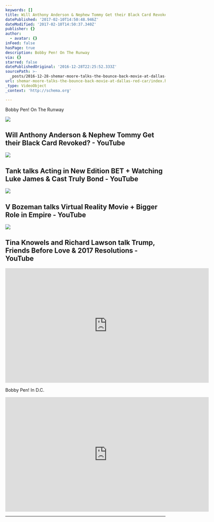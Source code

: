 ```yaml
---
keywords: []
title: Will Anthony Anderson & Nephew Tommy Get their Black Card Revoked? - YouTube
datePublished: '2017-02-10T14:50:48.946Z'
dateModified: '2017-02-10T14:50:37.340Z'
publisher: {}
author:
  - avatar: {}
inFeed: false
hasPage: true
description: Bobby Pen! On The Runway
via: {}
starred: false
datePublishedOriginal: '2016-12-28T22:25:52.333Z'
sourcePath: >-
  _posts/2016-12-28-shemar-moore-talks-the-bounce-back-movie-at-dallas-red-car.md
url: shemar-moore-talks-the-bounce-back-movie-at-dallas-red-car/index.html
_type: VideoObject
_context: 'http://schema.org'

---
```

Bobby Pen! On The Runway

<article style=""><img src="https://s3-us-west-2.amazonaws.com/the-grid-img/p/e71373530369a3cd02f87e26b34d8623b4377112.jpg" /><h1>Will Anthony Anderson &amp; Nephew Tommy Get their Black Card Revoked? - YouTube</h1></article>

<article style=""><img src="https://s3-us-west-2.amazonaws.com/the-grid-img/p/3ecbb22262d5b836913611bff510ef4810768ba7.jpg" /><h1>Tank talks Acting in New Edition BET + Watching Luke James &amp; Cast Truly Bond - YouTube</h1></article>

<article style=""><img src="https://s3-us-west-2.amazonaws.com/the-grid-img/p/6415caac6e0edcbcc6b24a47cc0f41081cd3f0e4.jpg" /><h1>V Bozeman talks Virtual Reality Movie + Bigger Role in Empire - YouTube</h1></article>

<article style=""><img src="https://s3-us-west-2.amazonaws.com/the-grid-img/p/200a6780c362ddaab49d05241d10043c7d790ae5.jpg" /><h1>Tina Knowels and Richard Lawson talk Trump, Friends Before Love &amp; 2017 Resolutions - YouTube</h1></article>

<iframe src="https://cdn.embedly.com/widgets/media.html?src=https%3A%2F%2Fwww.youtube.com%2Fembed%2Ff5nozCot7Kg%3Ffeature%3Doembed&amp;url=http%3A%2F%2Fwww.youtube.com%2Fwatch%3Fv%3Df5nozCot7Kg&amp;image=https%3A%2F%2Fi.ytimg.com%2Fvi%2Ff5nozCot7Kg%2Fhqdefault.jpg&amp;key=b7d04c9b404c499eba89ee7072e1c4f7&amp;type=text%2Fhtml&amp;schema=youtube" width="640" height="360" scrolling="no" frameborder="0" allowfullscreen="" style=""></iframe>

Bobby Pen! In D.C.

<iframe src="https://cdn.embedly.com/widgets/media.html?src=https%3A%2F%2Fwww.youtube.com%2Fembed%2FyvJAdKU0NOs%3Ffeature%3Doembed&amp;url=http%3A%2F%2Fwww.youtube.com%2Fwatch%3Fv%3DyvJAdKU0NOs&amp;image=https%3A%2F%2Fi.ytimg.com%2Fvi%2FyvJAdKU0NOs%2Fhqdefault.jpg&amp;key=b7d04c9b404c499eba89ee7072e1c4f7&amp;type=text%2Fhtml&amp;schema=youtube" width="640" height="360" scrolling="no" frameborder="0" allowfullscreen="" style=""></iframe>

---